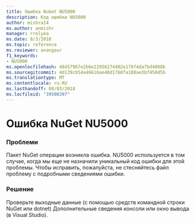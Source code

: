 ```yaml
---
title: Ошибка NuGet NU5000
description: Код ошибки NU5000
author: mishra14
ms.author: anmishr
manager: rrelyea
ms.date: 8/3/2018
ms.topic: reference
ms.reviewer: anangaur
f1_keywords:
- NU5000
ms.openlocfilehash: 48d57967e2b6e22956274402e170f4da7bd4098b
ms.sourcegitcommit: 4d139cb54a46616ae48d1768fa108ae3bf450d5b
ms.translationtype: MT
ms.contentlocale: ru-RU
ms.lasthandoff: 08/03/2018
ms.locfileid: "39508397"
---
```

# <a name="nuget-error-nu5000"></a>Ошибка NuGet NU5000

### <a name="issue"></a>Проблеми

Пакет NuGet операции возникла ошибка. NU5000 используется в том случае, когда мы еще не назначили уникальный код ошибки для этой проблемы. Чтобы исправить, пожалуйста, не стесняйтесь файл проблему с подробными сведениями ошибки.


### <a name="solution"></a>Решение

Проверьте выходные данные (с помощью средств командной строки NuGet или dotnet) Дополнительные сведения консоли или окно вывода (в Visual Studio).


